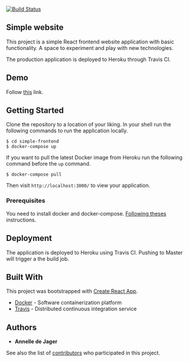 [![Build Status](https://travis-ci.org/annelledejager/simple-frontend.svg?branch=master)](https://travis-ci.org/annelledejager/simple-frontend)

## Simple website

This project is a simple React frontend website application with basic functionality. A space to experiment and play with new technologies. 

The production application is deployed to Heroku through Travis CI. 

## Demo

Follow [this](https://simple-frontend.herokuapp.com/) link.

## Getting Started

Clone the repository to a location of your liking. In your shell run the following commands to run the application locally. 

```
$ cd simple-frontend
$ docker-compose up
```

If you want to pull the latest Docker image from Heroku run the following command before the `up` command.

```
$ docker-compose pull
```

Then visit `http://localhost:3000/` to view your application.

### Prerequisites

You need to install docker and docker-compose. [Following theses](https://docs.docker.com/docker-for-mac/) instructions.

## Deployment

The application is deployed to Heroku using Travis CI. Pushing to Master will trigger a the build job. 

## Built With

This project was bootstrapped with [Create React App](https://github.com/facebookincubator/create-react-app).

* [Docker](https://www.docker.com/) - Software containerization platform
* [Travis](https://travis-ci.org/) - Distributed continuous integration service

## Authors

* **Annelle de Jager** 

See also the list of [contributors](https://github.com/annelledejager/simple-frontend/graphs/contributors) who participated in this project.

